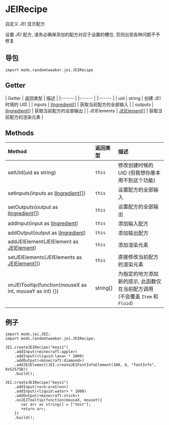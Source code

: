 # JEIRecipe

自定义 JEI 显示配方

设置 JEI 配方, 请务必确保添加的配方对应于设置的槽位, 否则出现各种问题不予修复

## 导包

```zenscript
import mods.randomtweaker.jei.JEIRecipe
```

## Getter

| Getter | 返回类型 | 描述 | |:------ | |:------ | |:------ | | uid | string | 创建 JEI 时填的 UID | | inputs
| [IIngredient[]](https://docs.blamejared.com/1.12/en/Vanilla/Variable_Types/IIngredient/) |
获取当前配方的全部输入 | | outputs
| [IIngredient[]](https://docs.blamejared.com/1.12/en/Vanilla/Variable_Types/IIngredient/) |
获取当前配方的全部输出 | | JEIElements | [JEIElement[]](../JEI/JEIElement/JEIElement.md) | 获取当前配方的渲染元素 |

## Methods

| Method | 返回类型 | 描述 |
|:------ | :------ | :------ |
| setUid(uid as string) | ``this`` | 修改创建时候的 UID (但我想你基本用不到这个功能) |
| setInputs(inputs as [IIngredient[]](https://docs.blamejared.com/1.12/en/Vanilla/Variable_Types/IIngredient/)) | ``this`` | 设置配方的全部输入 |
| setOutputs(output as [IIngredient[]](https://docs.blamejared.com/1.12/en/Vanilla/Variable_Types/IIngredient/)) | ``this`` | 设置配方的全部输出 |
| addInput(input as [IIngredient](https://docs.blamejared.com/1.12/en/Vanilla/Variable_Types/IIngredient/)) | ``this`` | 添加输入配方 |
| addOutput(output as [IIngredient](https://docs.blamejared.com/1.12/en/Vanilla/Variable_Types/IIngredient/)) | ``this``| 添加输出配方 |
| addJEIElement(JEIElement as [JEIElement](../JEIElement/JEIElement.md)) | ``this`` | 添加渲染元素 |
| setJEIElements(JEIElements as [JEIElement[]](../JEIElement/JEIElement.md)) | ``this`` | 直接修改当前配方的渲染元素 |
| onJEITooltip(function(mouseX as int, mouseY as int) {}) | string[] | 为指定的地方添加新的提示, 此函数仅在当前配方调用 (不会覆盖 `Item` 和 `Fluid`) |

## 例子

```zenscript
import mods.jei.JEI;
import mods.randomtweaker.jei.JEIRecipe;

JEI.createJEIRecipe("keys1")
    .addInput(<minecraft:apple>)
    .addInput(<liquid:lava> * 1000)
    .addOutput(<minecraft:diamond>)
    .addJEIElement(JEI.createJEIFontInfoElement(100, 8, "fontInfo", 0x52575B))
    .build();

JEI.createJEIRecipe("keys1")
    .addInput(<ore:oreIron>)
    .addInput(<liquid:water> * 1000)
    .addOutput(<minecraft:stick>)
    .onJEITooltip(function(mouseX, mouseY){
       var arr as string[] = ["test"];
       return arr;
    })
    .build();
```
